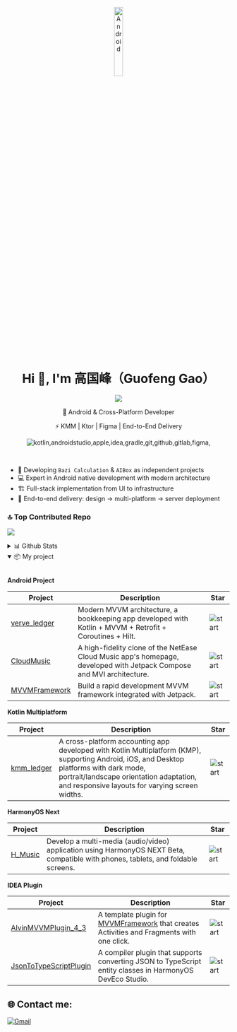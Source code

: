 <p align="center">
    <img align="center" alt="Android" width="20%" src="https://media.giphy.com/media/Y4bzv6DYbYzy8jDnoW/giphy.gif"/>
</p>
<h1 align="center">Hi 👋, I'm 高国峰（Guofeng Gao）</h1>

<p align="center">
    <a alt="Gmail" href="a912816369@gmail.com"><img src="https://skillicons.dev/icons?i=gmail"/></a>
</p>

<p align="center">🚀 Android & Cross-Platform Developer</p>

<p align="center">⚡ KMM | Ktor | Figma | End-to-End Delivery</p>

<p align="center">
    <img alt="kotlin,androidstudio,apple,idea,gradle,git,github,gitlab,figma," src="https://skillicons.dev/icons?i=kotlin,androidstudio,apple,idea,gradle,git,github,gitlab,figma"/>
</p>
</br>

- 🔭 Developing `Bazi Calculation` & `AIBox` as independent projects
- 💻 Expert in Android native development with modern architecture
- 🏗️ Full-stack implementation from UI to infrastructure
- 🚀 End-to-end delivery: design → multi-platform → server deployment

### 🔝 Top Contributed Repo
![](https://github-contributor-stats.vercel.app/api?username=Chen-Xi-g&limit=5&theme=blueberry&combine_all_yearly_contributions=true)

<details>
  <summary>
      📊 Github Stats
  </summary>

  <a href="#">![Top Langs](https://github-readme-stats.vercel.app/api/top-langs/?username=Chen-Xi-g&layout=compact&theme=blueberry&count_private=true&hide_border=true)</a>
  </br>
  <a href="#">![Github stats](https://github-readme-stats.vercel.app/api?username=Chen-Xi-g&theme=blueberry&count_private=true&hide_border=true&line_height=20)</a>
  </br>
  <a href="#">![Github stats](https://github-readme-streak-stats.herokuapp.com/?user=Chen-Xi-g&theme=blueberry&count_private=true&hide_border=true)</a>
</details>

<details open>
    <summary>
      📦 My project
    </summary>

</br>

**Android Project**

| Project                                                      | Description                                                  | Star                                                         |
| ------------------------------------------------------------ | ------------------------------------------------------------ | ------------------------------------------------------------ |
| [verve_ledger](https://github.com/Chen-Xi-g/VerveLedger)     | Modern MVVM architecture, a bookkeeping app developed with Kotlin + MVVM + Retrofit + Coroutines + Hilt.| ![start](https://img.shields.io/github/stars/Chen-Xi-g/VerveLedger?style=social) |
| [CloudMusic](https://github.com/Chen-Xi-g/CloudMusic)        | A high-fidelity clone of the NetEase Cloud Music app's homepage, developed with Jetpack Compose and MVI architecture. | ![start](https://img.shields.io/github/stars/Chen-Xi-g/CloudMusic?style=social)|
| [MVVMFramework](https://github.com/Chen-Xi-g/MVVMFramework)  | Build a rapid development MVVM framework integrated with Jetpack. | ![start](https://img.shields.io/github/stars/Chen-Xi-g/MVVMFramework?style=social) |

**Kotlin Multiplatform**

| Project                                                      | Description                                                  | Star                                                          |
| ------------------------------------------------------------ | ------------------------------------------------------------ | ------------------------------------------------------------ |
| [kmm_ledger](https://github.com/Chen-Xi-g/kmm_ledger)        | A cross-platform accounting app developed with Kotlin Multiplatform (KMP), supporting Android, iOS, and Desktop platforms with dark mode, portrait/landscape orientation adaptation, and responsive layouts for varying screen widths. | ![start](https://img.shields.io/github/stars/Chen-Xi-g/kmm_ledger?style=social)|

**HarmonyOS Next**

| Project                                                      | Description                                                  | Star                                                          |
| ------------------------------------------------------------ | ------------------------------------------------------------ | ------------------------------------------------------------ |
| [H_Music](https://github.com/Chen-Xi-g/H_Music)        | Develop a multi-media (audio/video) application using ​HarmonyOS NEXT Beta, compatible with phones, tablets, and foldable screens.| ![start](https://img.shields.io/github/stars/Chen-Xi-g/H_Music?style=social)|

**IDEA Plugin**

| Project                                                      | Description                                                  | Star                                                          |
| ------------------------------------------------------------ | ------------------------------------------------------------ | ------------------------------------------------------------ |
| [AlvinMVVMPlugin_4_3](https://github.com/Chen-Xi-g/AlvinMVVMPlugin_4_3) | A template plugin for [MVVMFramework](https://github.com/Chen-Xi-g/MVVMFramework) that creates Activities and Fragments with one click. | ![start](https://img.shields.io/github/stars/Chen-Xi-g/AlvinMVVMPlugin_4_3?style=social) |
| [JsonToTypeScriptPlugin](https://github.com/Chen-Xi-g/JsonToTypeScriptPlugin) | A compiler plugin that supports converting JSON to TypeScript entity classes in HarmonyOS DevEco Studio. | ![start](https://img.shields.io/github/stars/Chen-Xi-g/JsonToTypeScriptPlugin?style=social) |

</details>

## 🌐 Contact me:

[![Gmail](https://img.shields.io/badge/Gmail-red?style=for-the-badge&logo=gmail&logoColor=white)](a912816369@gmail.com) 
